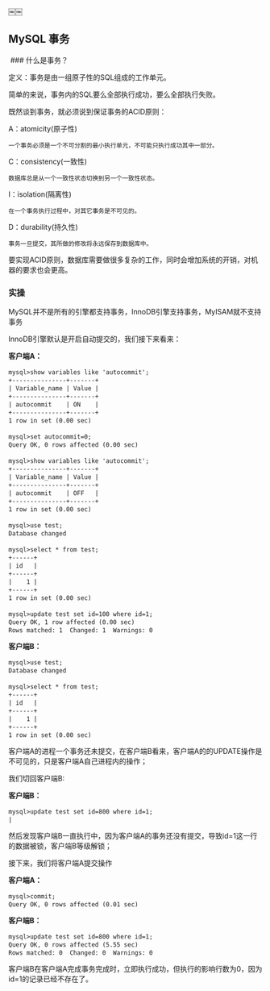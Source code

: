 ￼￼
## MySQL 事务

<img src="/logo.jpg" width="0" height="0" />
### 什么是事务？

定义：事务是由一组原子性的SQL组成的工作单元。

简单的来说，事务内的SQL要么全部执行成功，要么全部执行失败。

既然谈到事务，就必须说到保证事务的ACID原则：

A：atomicity(原子性)
    
    一个事务必须是一个不可分割的最小执行单元，不可能只执行成功其中一部分。

C：consistency(一致性)

    数据库总是从一个一致性状态切换到另一个一致性状态。
    
I：isolation(隔离性)

    在一个事务执行过程中，对其它事务是不可见的。
    
D：durability(持久性)

    事务一旦提交，其所做的修改将永远保存到数据库中。
    
    
要实现ACID原则，数据库需要做很多复杂的工作，同时会增加系统的开销，对机器的要求也会更高。


### 实操

MySQL并不是所有的引擎都支持事务，InnoDB引擎支持事务，MyISAM就不支持事务


InnoDB引擎默认是开启自动提交的，我们接下来看来：

**客户端A：**

    mysql>show variables like 'autocommit';
    +---------------+-------+
    | Variable_name | Value |
    +---------------+-------+
    | autocommit    | ON    |
    +---------------+-------+
    1 row in set (0.00 sec)
    
    mysql>set autocommit=0;
    Query OK, 0 rows affected (0.00 sec)
    
    mysql>show variables like 'autocommit';
    +---------------+-------+
    | Variable_name | Value |
    +---------------+-------+
    | autocommit    | OFF   |
    +---------------+-------+
    1 row in set (0.00 sec)
    
    mysql>use test;
    Database changed
    
    mysql>select * from test;
    +------+
    | id   |
    +------+
    |    1 |
    +------+
    1 row in set (0.00 sec)
    
    mysql>update test set id=100 where id=1;
    Query OK, 1 row affected (0.00 sec)
    Rows matched: 1  Changed: 1  Warnings: 0
    
    
    
**客户端B：**
    
    mysql>use test;
    Database changed
    
    mysql>select * from test;
    +------+
    | id   |
    +------+
    |    1 |
    +------+
    1 row in set (0.00 sec)
   

客户端A的进程一个事务还未提交，在客户端B看来，客户端A的的UPDATE操作是不可见的，只是客户端A自己进程内的操作；


我们切回客户端B:

**客户端B：**

    mysql>update test set id=800 where id=1;
    |
    

然后发现客户端B一直执行中，因为客户端A的事务还没有提交，导致id=1这一行的数据被锁，客户端B等级解锁；

接下来，我们将客户端A提交操作

**客户端A：**

    mysql>commit;
    Query OK, 0 rows affected (0.01 sec)


**客户端B：**

    mysql>update test set id=800 where id=1;
    Query OK, 0 rows affected (5.55 sec)
    Rows matched: 0  Changed: 0  Warnings: 0



客户端B在客户端A完成事务完成时，立即执行成功，但执行的影响行数为0，因为id=1的记录已经不存在了。















